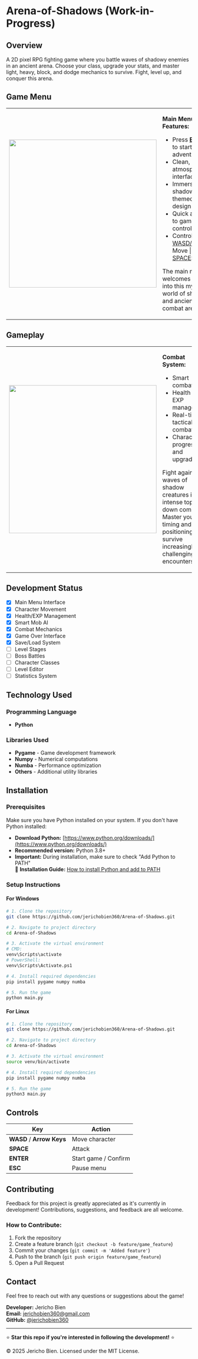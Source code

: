 # Arena-of-Shadows (Work-in-Progress)

## Overview
A 2D pixel RPG fighting game where you battle waves of shadowy enemies in an ancient arena. Choose your class, upgrade your stats, and master light, heavy, block, and dodge mechanics to survive. Fight, level up, and conquer this arena.

## Game Menu
<table>
<tr>
<td><img src="https://github.com/user-attachments/assets/e83f3b14-a1fe-48d8-853d-26af6f9f8f3c" width="400"></td>
<td>

**Main Menu Features:**
- Press <ins><b>ENTER</b></ins> to start your adventure
- Clean, atmospheric interface
- Immersive shadow-themed design
- Quick access to game controls
- Control Keys: <ins>WASD/Arrows</ins>: Move | <ins>SPACE</ins>: Attack

The main menu welcomes players into this mystical world of shadows and ancient combat arenas.

</td>
</tr>
</table>

## Gameplay
<table>
<tr>
<td><img src="https://github.com/user-attachments/assets/ea5bfb26-d053-4861-a2e2-3e4f682a8fa4" width="400"></td>
<td>

**Combat System:**
- Smart combative AI
- Health and EXP management
- Real-time tactical combat
- Character progression and upgrades

Fight against waves of shadow creatures in intense top-down combat. Master your timing and positioning to survive increasingly challenging encounters!

</td>
</tr>
</table>

## Development Status
- [x] Main Menu Interface
- [x] Character Movement
- [x] Health/EXP Management
- [x] Smart Mob AI
- [x] Combat Mechanics
- [x] Game Over Interface
- [X] Save/Load System
- [ ] Level Stages
- [ ] Boss Battles
- [ ] Character Classes
- [ ] Level Editor
- [ ] Statistics System

## Technology Used

### Programming Language
- **Python**

### Libraries Used
- **Pygame** - Game development framework
- **Numpy** - Numerical computations
- **Numba** - Performance optimization
- **Others** - Additional utility libraries

## Installation

### Prerequisites
Make sure you have Python installed on your system. If you don't have Python installed:
- **Download Python:** [https://www.python.org/downloads/](https://www.python.org/downloads/)
- **Recommended version:** Python 3.8+
- **Important:** During installation, make sure to check "Add Python to PATH"  
📖 **Installation Guide:** [How to install Python and add to PATH](https://realpython.com/installing-python/)

### Setup Instructions
#### For Windows
```bash
# 1. Clone the repository
git clone https://github.com/jerichobien360/Arena-of-Shadows.git

# 2. Navigate to project directory
cd Arena-of-Shadows

# 3. Activate the virtual environment
# CMD:
venv\Scripts\activate
# PowerShell:
venv\Scripts\Activate.ps1

# 4. Install required dependencies
pip install pygame numpy numba

# 5. Run the game
python main.py
```

#### For Linux
```bash
# 1. Clone the repository
git clone https://github.com/jerichobien360/Arena-of-Shadows.git

# 2. Navigate to project directory
cd Arena-of-Shadows

# 3. Activate the virtual environment
source venv/bin/activate

# 4. Install required dependencies
pip install pygame numpy numba

# 5. Run the game
python3 main.py
```

## Controls
| Key | Action |
|-----|--------|
| **WASD** / **Arrow Keys** | Move character |
| **SPACE** | Attack |
| **ENTER** | Start game / Confirm |
| **ESC** | Pause menu |

## Contributing
Feedback for this project is greatly appreciated as it's currently in development! Contributions, suggestions, and feedback are all welcome. 

### How to Contribute:
1. Fork the repository
2. Create a feature branch (`git checkout -b feature/game_feature`)
3. Commit your changes (`git commit -m 'Added feature'`)
4. Push to the branch (`git push origin feature/game_feature`)
5. Open a Pull Request

## Contact
Feel free to reach out with any questions or suggestions about the game!

**Developer:** Jericho Bien  
**Email:** [jerichobien360@gmail.com](mailto:jerichobien360@gmail.com)  
**GitHub:** [@jerichobien360](https://github.com/jerichobien360)

---
⭐ **Star this repo if you're interested in following the development!** ⭐

© 2025 Jericho Bien. Licensed under the MIT License.
